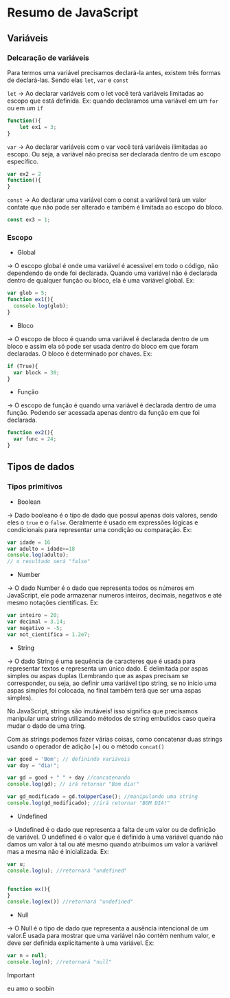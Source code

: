 # Resumo de JavaScript

## Variáveis
### Delcaração de variáveis
Para termos uma variável precisamos declará-la antes, existem três formas de declará-las. Sendo elas `let`, `var` e `const`

`let` -> Ao declarar variáveis com o let você terá variáveis limitadas ao escopo que está definida. Ex: quando declaramos uma variável em um `for` ou em um `if`

``` JavaScript
function(){
    let ex1 = 3;
}
```


`var` -> Ao declarar variáveis com o var você terá variáveis ilimitadas ao escopo. Ou seja, a variável não precisa ser declarada dentro de um escopo específico.
``` JavaScript
var ex2 = 2
function(){
}
```


`const` -> Ao declarar uma variável com o const a variável terá um valor contate que não pode ser alterado e também é limitada ao escopo do bloco.

``` JavaScript
const ex3 = 1;
```

### Escopo
- Global

-> O escopo global é onde uma variável é acessivel em todo o código, não dependendo de onde foi declarada. Quando uma variável não é declarada dentro de qualquer função ou bloco, ela é uma variável global. Ex:

``` JavaScript
var glob = 5;
function ex1(){
  console.log(glob);
}
```
  
- Bloco

-> O escopo de bloco é quando uma variável é declarada dentro de um bloco e assim ela só pode ser usada dentro do bloco em que foram declaradas. O bloco é determinado por chaves. Ex:

``` JavaScript
if (True){
  var block = 30;
}
```
  
- Função

-> O escopo de função é quando uma variável é declarada dentro de uma função. Podendo ser acessada apenas dentro da função em que foi declarada.

``` JavaScript
function ex2(){
  var func = 24;
}
```

## Tipos de dados
### Tipos primitivos
- Boolean

-> Dado booleano é o tipo de dado que possuí apenas dois valores, sendo eles o `true` e o `false`. Geralmente é usado em expressões lógicas e condicionais para representar uma condição ou comparação. Ex:

```JavaScript
var idade = 16
var adulto = idade>=18
console.log(adulto);
// o resultado será "false"
```

- Number

-> O dado Number é o dado que representa todos os números em JavaScript, ele pode armazenar numeros inteiros, decimais, negativos e até mesmo notações científicas. Ex:

```JavaScript
var inteiro = 20;
var decimal = 3.14;
var negativo = -5;
var not_cientifica = 1.2e7;
```

- String

-> O dado String é uma sequência de caracteres que é usada para representar textos e representa um único dado. É delimitada por aspas simples ou aspas duplas (Lembrando que as aspas precisam se corresponder, ou seja, ao definir uma variável tipo string, se no início uma aspas simples foi colocada, no final também terá que ser uma aspas simples).

No JavaScript, strings são imutáveis! isso significa que precisamos manipular uma string utilizando métodos de string embutidos caso queira mudar o dado de uma tring.

Com as strings podemos fazer várias coisas, como concatenar duas strings usando o operador de adição (+) ou o método `concat()`
```JavaScript
var good = 'Bom'; // definindo variáveis
var day = "dia!";

var gd = good + " " + day //concatenando
console.log(gd); // irá retornar "Bom dia!"

var gd_modificado = gd.toUpperCase(); //manipulando uma string
console.log(gd_modificado); //irá retornar "BOM DIA!"
```

- Undefined

-> Undefined é o dado que representa a falta de um valor ou de definição de variável. O undefined é o valor que é definido à uma variável quando não damos um valor à tal ou até mesmo quando atribuimos um valor à variável mas a mesma não é inicializada. Ex:
```JavaScript
var u;
console.log(u); //retornará "undefined"


function ex(){
}
console.log(ex()) //retornará "undefined"
```

- Null

-> O Null é o tipo de dado que representa a ausência intencional de um valor.É usada para mostrar que uma variável não contém nenhum valor, e deve ser definida explicitamente à uma variável. Ex:
```JavaScript
var n = null;
console.log(n); //retornará "null"
```
  

  >[!IMPORTANT]
  > eu amo o soobin